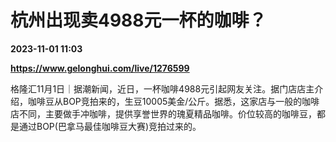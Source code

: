 # 杭州出现卖4988元一杯的咖啡？

**2023-11-01 11:03**

**https://www.gelonghui.com/live/1276599**

格隆汇11月1日｜据潮新闻，近日，一杯咖啡4988元引起网友关注。据门店店主介绍，咖啡豆从BOP竞拍来的，生豆10005美金/公斤。据悉，这家店与一般的咖啡店不同，主要做手冲咖啡，提供享誉世界的瑰夏精品咖啡。价位较高的咖啡豆，都是通过BOP(巴拿马最佳咖啡豆大赛)竞拍过来的。